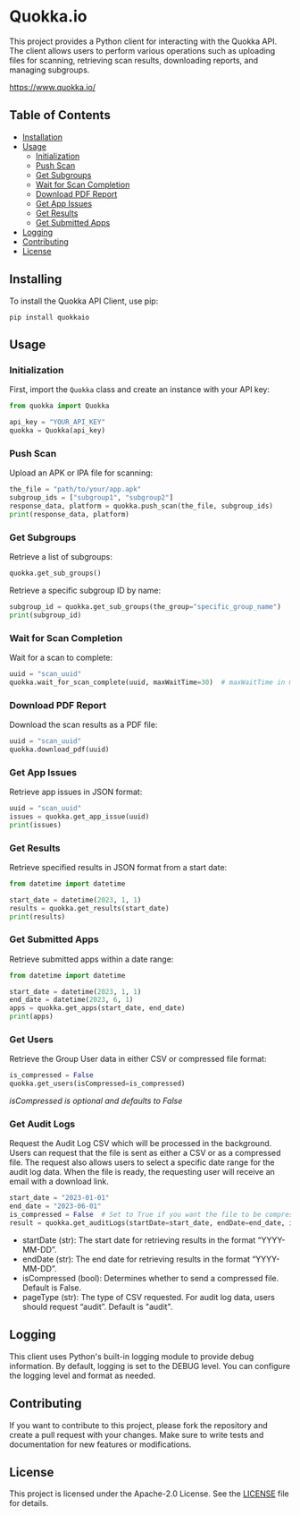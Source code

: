 # Quokka.io

This project provides a Python client for interacting with the Quokka API. The client allows users to perform various operations such as uploading files for scanning, retrieving scan results, downloading reports, and managing subgroups.

https://www.quokka.io/

## Table of Contents
- [Installation](#installation)
- [Usage](#usage)
  - [Initialization](#initialization)
  - [Push Scan](#push-scan)
  - [Get Subgroups](#get-subgroups)
  - [Wait for Scan Completion](#wait-for-scan-completion)
  - [Download PDF Report](#download-pdf-report)
  - [Get App Issues](#get-app-issues)
  - [Get Results](#get-results)
  - [Get Submitted Apps](#get-submitted-apps)
- [Logging](#logging)
- [Contributing](#contributing)
- [License](#license)


## Installing

To install the Quokka API Client, use pip:

```
pip install quokkaio
```

## Usage

### Initialization

First, import the `Quokka` class and create an instance with your API key:

```python
from quokka import Quokka

api_key = "YOUR_API_KEY"
quokka = Quokka(api_key)
```

### Push Scan

Upload an APK or IPA file for scanning:

```python
the_file = "path/to/your/app.apk"
subgroup_ids = ["subgroup1", "subgroup2"]
response_data, platform = quokka.push_scan(the_file, subgroup_ids)
print(response_data, platform)
```

### Get Subgroups

Retrieve a list of subgroups:

```python
quokka.get_sub_groups()
```

Retrieve a specific subgroup ID by name:

```python
subgroup_id = quokka.get_sub_groups(the_group="specific_group_name")
print(subgroup_id)
```

### Wait for Scan Completion

Wait for a scan to complete:

```python
uuid = "scan_uuid"
quokka.wait_for_scan_complete(uuid, maxWaitTime=30)  # maxWaitTime in minutes
```

### Download PDF Report

Download the scan results as a PDF file:

```python
uuid = "scan_uuid"
quokka.download_pdf(uuid)
```

### Get App Issues

Retrieve app issues in JSON format:

```python
uuid = "scan_uuid"
issues = quokka.get_app_issue(uuid)
print(issues)
```

### Get Results

Retrieve specified results in JSON format from a start date:

```python
from datetime import datetime

start_date = datetime(2023, 1, 1)
results = quokka.get_results(start_date)
print(results)
```

### Get Submitted Apps

Retrieve submitted apps within a date range:

```python
from datetime import datetime

start_date = datetime(2023, 1, 1)
end_date = datetime(2023, 6, 1)
apps = quokka.get_apps(start_date, end_date)
print(apps)
```

### Get Users

Retrieve the Group User data in either CSV or compressed file format:

```python
is_compressed = False  
quokka.get_users(isCompressed=is_compressed)
```

*isCompressed is optional and defaults to False*

### Get Audit Logs
Request the Audit Log CSV which will be processed in the background. Users can request that the file is sent as either a CSV or as a compressed file. The request also allows users to select a specific date range for the audit log data. When the file is ready, the requesting user will receive an email with a download link.

```python
start_date = "2023-01-01"
end_date = "2023-06-01"
is_compressed = False  # Set to True if you want the file to be compressed
result = quokka.get_auditLogs(startDate=start_date, endDate=end_date, isCompressed=is_compressed)
```
<ul>
<li>startDate (str): The start date for retrieving results in the format “YYYY-MM-DD”.</li>
<li>endDate (str): The end date for retrieving results in the format “YYYY-MM-DD”.</li>
<li>isCompressed (bool): Determines whether to send a compressed file. Default is False.</li>
<li>pageType (str): The type of CSV requested. For audit log data, users should request “audit”. Default is "audit".</li>
</ul>

## Logging

This client uses Python's built-in logging module to provide debug information. By default, logging is set to the DEBUG level. You can configure the logging level and format as needed.

## Contributing

If you want to contribute to this project, please fork the repository and create a pull request with your changes. Make sure to write tests and documentation for new features or modifications.

## License

This project is licensed under the Apache-2.0 License. See the [LICENSE](LICENSE) file for details.
